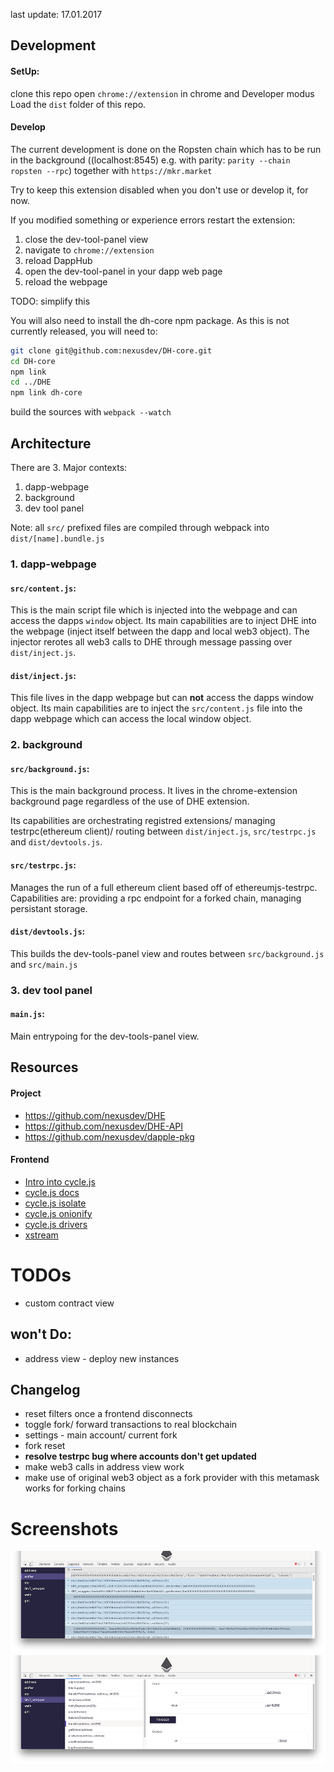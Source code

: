 last update: 17.01.2017

## Development
#### SetUp:
clone this repo
open `chrome://extension` in chrome and Developer modus
Load the `dist` folder of this repo.

#### Develop
The current development is done on the Ropsten chain which has to be run in the background ((localhost:8545) e.g. with parity:
`parity --chain ropsten --rpc`) together with `https://mkr.market`

Try to keep this extension disabled when you don't use or develop it, for now.

If you modified something or experience errors restart the extension:

  1. close the dev-tool-panel view
  2. navigate to `chrome://extension`
  3. reload DappHub
  4. open the dev-tool-panel in your dapp web page
  5. reload the webpage

TODO: simplify this

You will also need to install the dh-core npm package. As this is not currently released, you will need to:

```bash
git clone git@github.com:nexusdev/DH-core.git
cd DH-core
npm link
cd ../DHE
npm link dh-core
```

build the sources with `webpack --watch`

## Architecture

There are 3. Major contexts:

  1. dapp-webpage
  2. background
  3. dev tool panel

Note: all `src/` prefixed files are compiled through webpack into `dist/[name].bundle.js`

### 1. dapp-webpage

#### `src/content.js`:
This is the main script file which is injected into the webpage
and can access the dapps `window` object.
Its main capabilities are to inject DHE into the webpage (inject itself between the dapp and local web3 object).
The injector rerotes all web3 calls to DHE through message passing over `dist/inject.js`.

#### `dist/inject.js`:
This file lives in the dapp webpage but can **not** access the dapps window object.
Its main capabilities are to inject the `src/content.js` file into the dapp webpage which can access the local window object.

### 2. background

#### `src/background.js`:
This is the main background process. It lives in the chrome-extension background page regardless of the use of DHE extension.

Its capabilities are orchestrating registred extensions/ managing testrpc(ethereum client)/ routing between `dist/inject.js`, `src/testrpc.js` and `dist/devtools.js`.

#### `src/testrpc.js`:
Manages the run of a full ethereum client based off of ethereumjs-testrpc.
Capabilities are: providing a rpc endpoint for a forked chain, managing persistant storage.

#### `dist/devtools.js`:
This builds the dev-tools-panel view and routes between `src/background.js` and `src/main.js`

### 3. dev tool panel

#### `main.js`:
Main entrypoing for the dev-tools-panel view.


## Resources

#### Project

  * https://github.com/nexusdev/DHE
  * https://github.com/nexusdev/DHE-API
  * https://github.com/nexusdev/dapple-pkg

#### Frontend
  * [Intro into cycle.js](https://egghead.io/courses/cycle-js-fundamentals)
  * [cycle.js docs](https://cycle.js.org/getting-started.html)
  * [cycle.js isolate](https://github.com/cyclejs/cyclejs/tree/master/isolate)
  * [cycle.js onionify](https://github.com/staltz/cycle-onionify)
  * [cycle.js drivers](https://cycle.js.org/drivers.html)
  * [xstream](https://github.com/staltz/xstream)


# TODOs

  * custom contract view

## won't Do:
  * address view - deploy new instances

## Changelog

  * reset filters once a frontend disconnects
  * toggle fork/ forward transactions to real blockchain
  * settings - main account/ current fork
  * fork reset
  * **resolve testrpc bug where accounts don't get updated**
  * make web3 calls in address view work
  * make use of original web3 object as a fork provider
      with this metamask works for forking chains

# Screenshots

![](doc/1.png)
![](doc/2.png)
